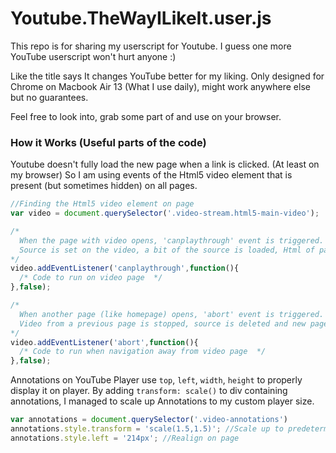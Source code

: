 # Youtube.TheWayILikeIt.user.js
This repo is for sharing my userscript for Youtube. I guess one more YouTube userscript won't hurt anyone :)

Like the title says It changes YouTube better for my liking. Only designed for Chrome on Macbook Air 13 (What I use daily), might work anywhere else but no guarantees.

Feel free to look into, grab some part of and use on your browser.

### How it Works (Useful parts of the code)

Youtube doesn't fully load the new page when a link is clicked. (At least on my browser)
So I am using events of the Html5 video element that is present (but sometimes hidden) on all pages.

```javascript
//Finding the Html5 video element on page
var video = document.querySelector('.video-stream.html5-main-video');

/*
  When the page with video opens, 'canplaythrough' event is triggered.
  Source is set on the video, a bit of the source is loaded, Html of page is ready.
*/
video.addEventListener('canplaythrough',function(){
  /* Code to run on video page  */
},false);

/*
  When another page (like homepage) opens, 'abort' event is triggered.
  Video from a previous page is stopped, source is deleted and new page is loading.
*/
video.addEventListener('abort',function(){
  /* Code to run when navigation away from video page  */
},false);
```


Annotations on YouTube Player use `top`, `left`, `width`, `height` to properly display it on player. By adding `transform: scale()` to div containing annotations, I managed to scale up Annotations to my custom player size.

```javascript
var annotations = document.querySelector('.video-annotations')
annotations.style.transform = 'scale(1.5,1.5)'; //Scale up to predetermined size.
annotations.style.left = '214px'; //Realign on page
```

